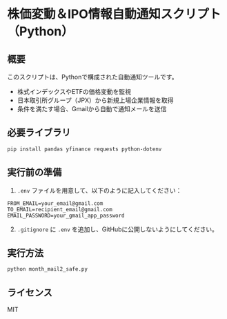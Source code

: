 # 株価変動＆IPO情報自動通知スクリプト（Python）

## 概要
このスクリプトは、Pythonで構成された自動通知ツールです。

- 株式インデックスやETFの価格変動を監視
- 日本取引所グループ（JPX）から新規上場企業情報を取得
- 条件を満たす場合、Gmailから自動で通知メールを送信

## 必要ライブラリ

```bash
pip install pandas yfinance requests python-dotenv
```

## 実行前の準備

1. `.env` ファイルを用意して、以下のように記入してください：

```
FROM_EMAIL=your_email@gmail.com
TO_EMAIL=recipient_email@gmail.com
EMAIL_PASSWORD=your_gmail_app_password
```

2. `.gitignore` に `.env` を追加し、GitHubに公開しないようにしてください。

## 実行方法

```bash
python month_mail2_safe.py
```

## ライセンス

MIT
